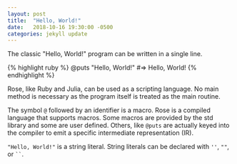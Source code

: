 ```yaml
---
layout: post
title:  "Hello, World!"
date:   2018-10-16 19:30:00 -0500
categories: jekyll update
---
```

The classic "Hello, World!" program can be written in a single line.

{% highlight ruby %}
    @puts "Hello, World!"   #=> Hello, World!
{% endhighlight %}

Rose, like Ruby and Julia, can be used as a scripting language. No main method is necessary as the program itself is treated as the main routine.

The symbol `@` followed by an identifier is a macro. Rose is a compiled language that supports macros. Some macros are provided by the std library and some are user defined. Others, like `@puts` are actually keyed into the compiler to emit a specific intermediate representation (IR).

`"Hello, World!"` is a string literal. String literals can be declared with `''`, `""`, or ``` `` ```.


